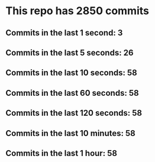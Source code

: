 # This repo has 2850 commits

## Commits in the last 1 second: 3
## Commits in the last 5 seconds: 26
## Commits in the last 10 seconds: 58
## Commits in the last 60 seconds: 58
## Commits in the last 120 seconds: 58
## Commits in the last 10 minutes: 58
## Commits in the last 1 hour: 58
